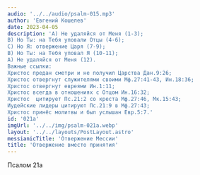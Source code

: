 ```yaml
---
audio: '../../audio/psalm-015.mp3'
author: 'Евгений Кошелев'
date: 2023-04-05
description: 'A) Не удаляйся от Меня (1-3);
B) Но Ты: на Тебя уповали Отцы (4-6);
C) Но Я: отвержение Царя (7-9);
B) Но Ты: на Тебя уповал Я (10-11);
A) Не удаляйся от Меня (12).
Важные ссылки:
Христос предан сметри и не получил Царства Дан.9:26;
Христос отвергнут служителями своими Мф.27:41-43, Ин.18:36;
Христос отвергнут евреями Ин.1:11;
Христос всегда в отношениях с Отцом Ин.16:32;
Христос  цитирует Пс.21:2 со креста Мф.27:46, Мк.15:43;
Иудейские лидеры цитируют Пс.21:9 в Мф.27:43;
Христос принёс молитвы и был услышан Евр.5:7.'
id: '021a'
imgUrl: '../../img/psalm-021a.webp'
layout: '../../layouts/PostLayout.astro'
messianicTitle: 'Отвержение Мессии'
title: 'Отвержение вместо принятия'
---
```


Псалом 21a